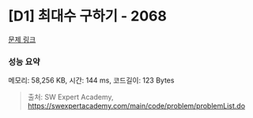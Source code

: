 # [D1] 최대수 구하기 - 2068 

[문제 링크](https://swexpertacademy.com/main/code/problem/problemDetail.do?contestProbId=AV5QQhbqA4QDFAUq) 

### 성능 요약

메모리: 58,256 KB, 시간: 144 ms, 코드길이: 123 Bytes



> 출처: SW Expert Academy, https://swexpertacademy.com/main/code/problem/problemList.do